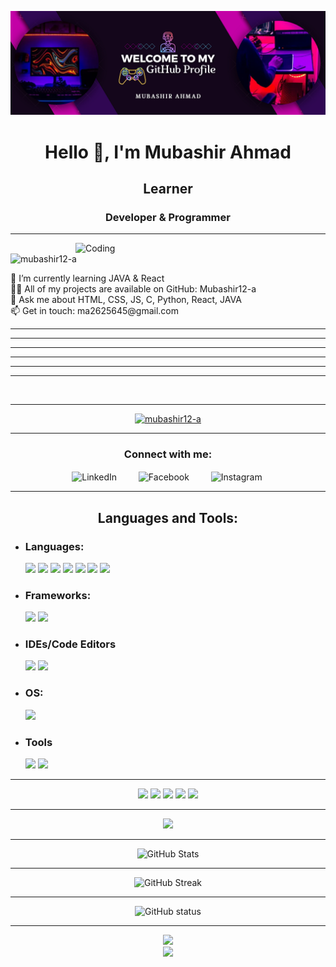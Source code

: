 ![logo](https://github.com/Mubashir12-a/Mubashir12-a/blob/main/Github%20Banner.png)
<h1 align="center">Hello 👋, I'm Mubashir Ahmad</h1>
<h2 align="center">Learner</h2>
<h3 align="center">Developer & Programmer</h3>
<hr>
<img align="right" alt="Coding" width="400" src="https://i.pinimg.com/originals/f5/2d/c9/f52dc984cb4b1a269ca4da7389618dd4.gif">
<p align="left"> <img src="https://komarev.com/ghpvc/?username=mubashir12-a&label=Profile%20views&color=0e75b6&style=flat" alt="mubashir12-a" /> </p>
🌱 I’m currently learning JAVA & React<br>
👨‍💻 All of my projects are available on GitHub: Mubashir12-a <br>
💬 Ask me about HTML, CSS, JS, C, Python, React, JAVA<br>
📫 Get in touch: ma2625645@gmail.com <br>
<hr><hr><hr><hr><hr><hr><br>
<hr>
<p align="center">
  <a href="https://github.com/ryo-ma/github-profile-trophy">
    <img src="https://github-profile-trophy.vercel.app/?username=mubashir12-a&theme=onestar" alt="mubashir12-a" />
  </a>
</p>
<hr>

<h3 align="center">Connect with me:</h3>
<p align="center">
  &nbsp;
  <a href="https://www.linkedin.com/in/mubashir-ahmad-867b712a5?utm_source=share&utm_campaign=share_via&utm_content=profile&utm_medium=android_app" target="blank" style="text-decoration: none; margin-right: 20px;">
    <img align="center" src="https://raw.githubusercontent.com/rahuldkjain/github-profile-readme-generator/master/src/images/icons/Social/linked-in-alt.svg" alt="LinkedIn" height="40" width="40" />
  </a>
  &ensp;
  <a href="https://www.facebook.com/profile.php?id=100047111971970&mibextid=ZbWKwL" target="blank" style="text-decoration: none; margin-right: 20px;">
    <img align="center" src="https://raw.githubusercontent.com/rahuldkjain/github-profile-readme-generator/master/src/images/icons/Social/facebook.svg" alt="Facebook" height="40" width="40" />
  </a>
  &ensp;
  <a href="https://instagram.com/0_._.mubashir._._0" target="blank" style="text-decoration: none;">
    <img align="center" src="https://raw.githubusercontent.com/rahuldkjain/github-profile-readme-generator/master/src/images/icons/Social/instagram.svg" alt="Instagram" height="40" width="40" />
  </a>
  &ensp;
</p>






<hr>


<h2 align="center">Languages and Tools:</h2>
<!-- <p align="center"> 
    <img src="https://raw.githubusercontent.com/devicons/devicon/master/icons/c/c-original.svg" alt="C" width="70" height="70"/> 
    <img src="https://raw.githubusercontent.com/devicons/devicon/master/icons/css3/css3-original-wordmark.svg" alt="CSS3" width="70" height="70"/> 
    <img src="https://www.vectorlogo.zone/logos/git-scm/git-scm-icon.svg" alt="Git" width="70" height="70"/> 
    <img src="https://raw.githubusercontent.com/devicons/devicon/master/icons/html5/html5-original-wordmark.svg" alt="HTML5" width="70" height="70"/> 
    <img src="https://raw.githubusercontent.com/devicons/devicon/master/icons/javascript/javascript-original.svg" alt="JavaScript" width="70" height="70"/> 
    <img src="https://raw.githubusercontent.com/devicons/devicon/master/icons/python/python-original.svg" alt="Python" width="70" height="70"/> 
</p> -->

- ### Languages:
  ![](https://img.shields.io/badge/MarkUp-HTML5-informational?style=flat&logo=html5&logoColor=white&color=brightgreen)
  ![](https://img.shields.io/badge/Style-CSS3-informational?style=flat&logo=css3&logoColor=white&color=brightgreen)
  ![](https://img.shields.io/badge/Script-JavaScript-informational?style=flat&logo=javascript&logoColor=white&color=brightgreen)
  ![](https://img.shields.io/badge/Web-Python-informational?style=flat&logo=python&logoColor=white&color=brightgreen)
  ![](https://img.shields.io/badge/DS-C-informational?style=flat&logo=c&logoColor=white&color=brightgreen)
  ![](https://img.shields.io/badge/DSA-C++-informational?style=flat&logo=cpp&logoColor=white&color=brightgreen)
  ![](https://img.shields.io/badge/Primary-Java-informational?style=flat&logo=Java&logoColor=white&color=brightgreen)

- ### Frameworks:
  ![](https://img.shields.io/badge/Code-SASS-informational?style=flat&logo=sass&logoColor=white&color=brightgreen)
  ![](https://img.shields.io/badge/Code-Bootstrap-informational?style=flat&logo=bootstrap&logoColor=white&color=brightgreen)

- ### IDEs/Code Editors
  ![](https://img.shields.io/badge/Editor-VSCode-informational?style=flat&logo=visualstudiocode&logoColor=white&color=brightgreen)
  ![](https://img.shields.io/badge/Code-Visual%20Studio-informational?style=flat&logo=visualstudio&logoColor=white&color=brightgreen)

- ### OS:
  ![](https://img.shields.io/badge/OS-Windows-informational?style=flat&logo=windows&logoColor=white&color=brightgreen)

- ### Tools
  ![](https://img.shields.io/badge/Tools-Git-informational?style=flat&logo=git&logoColor=white&color=brightgreen)
  ![](https://img.shields.io/badge/Shell-Bash-informational?style=flat&logo=gnu-bash&logoColor=white&color=brightgreen)

  
<hr>


<p align="center">
<img src="https://img.shields.io/static/v1?label=|&message=0_._.mubashir._._0&color=ff&style=plastic&logo=instagram&logo-color=white"/>
<img src="https://img.shields.io/static/v1?label=|&message=mubashir-ahmad&color=cdf998&style=plastic&logo=linkedin&logo-color=white"/>
<img src="https://img.shields.io/static/v1?label=|&message=0_._.mubashir._._0&color=d18014&style=plastic&logo=threads&logo-color=white"/>
<img src="https://img.shields.io/static/v1?label=|&message=Mubashir Ahmad&color=24555f&style=plastic&logo=facebook&logo-color=white"/>
<img src="https://img.shields.io/static/v1?label=|&message=ma2625645@gmail.com&color=24555f&style=plastic&logo=gmail&logo-color=white"/>
</p>
  


<hr>
<p align="center">
  <img src="https://github-readme-stats.vercel.app/api/top-langs/?username=mubashir12-a&hide=less&title_color=d13979&text_color=ffffff&icon_color=2bbc8a&bg_color=000000&langs_count=5" />
</p>
<hr>
<p align="center">
  <img src="https://github-readme-stats.vercel.app/api?username=mubashir12-a&theme=neon&show_icons=true&locale=en&hide_border=true" alt="GitHub Stats" />
</p>
<hr>
<p align="center">
  <img src="https://github-readme-streak-stats.herokuapp.com?user=mubashir12-a&theme=dark&hide_border=true&border_radius=8.4" alt="GitHub Streak" />
</p>
<hr>
<p align="center">
  <img src="https://github-profile-summary-cards.vercel.app/api/cards/profile-details?username=mubashir12-a&theme=radical&hide_border=true" alt="GitHub status" />
</p>
<hr>
<p align="center">
  <img src="https://www.codewars.com/users/Mubashir%20Ahmad/badges/large"/> <br>
  <img src="https://www.codewars.com/users/Mubashir%20Ahmad/badges/small"/>
</p>

